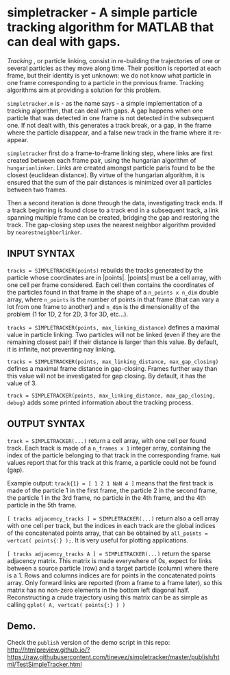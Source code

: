 # simpletracker - A simple particle tracking algorithm for MATLAB that can deal with gaps.


*Tracking* , or particle linking, consist in re-building the trajectories of one or several particles as they move along time. Their position is reported at each frame, but their identity is yet unknown: we do not know what particle in one frame corresponding to a particle in the previous frame. Tracking algorithms aim at providing a solution for this problem. 

`simpletracker.m` is - as the name says - a simple implementation of a tracking algorithm, that can deal with gaps. A gap happens when one particle that was detected in one frame is not detected in the subsequent one. If not dealt with, this generates a track break, or a gap, in the frame where the particle disappear, and a false new track in the frame where it re-appear. 

`simpletracker` first do a frame-to-frame linking step, where links are first created between each frame pair, using the hungarian algorithm of `hungarianlinker`. Links are created amongst particle paris found to be the closest (euclidean distance). By virtue of the hungarian algorithm, it is ensured that the sum of the pair distances is minimized over all particles between two frames. 

Then a second iteration is done through the data, investigating track ends. If a track beginning is found close to a track end in a subsequent track, a link spanning multiple frame can be created, bridging the gap and restoring the track. The gap-closing step uses the nearest neighbor algorithm provided by `nearestneighborlinker`. 

## INPUT SYNTAX 

`tracks = SIMPLETRACKER(points)` rebuilds the tracks generated by the particle whose coordinates are in |points|. |points| must be a cell array, with one cell per frame considered. Each cell then contains the coordinates of the particles found in that frame in the shape of a `n_points x n_dim` double array, where `n_points` is the number of points in that frame (that can vary a lot from one frame to another) and `n_dim` is the dimensionality of the problem (1 for 1D, 2 for 2D, 3 for 3D, etc...). 

`tracks = SIMPLETRACKER(points, max_linking_distance)` defines a maximal value in particle linking. Two particles will not be linked (even if they are the remaining closest pair) if their distance is larger than this value. By default, it is infinite, not preventing nay linking. 

`tracks = SIMPLETRACKER(points, max_linking_distance, max_gap_closing)` defines a maximal frame distance in gap-closing. Frames further way than this value will not be investigated for gap closing. By default, it has the value of 3. 

`track = SIMPLETRACKER(points, max_linking_distance, max_gap_closing, debug)` adds some printed information about the tracking process.

## OUTPUT SYNTAX 

`track = SIMPLETRACKER(...)` return a cell array, with one cell per found track. Each track is made of a `n_frames x 1` integer array, containing the index of the particle belonging to that track in the corresponding frame. `NaN` values report that for this track at this frame, a particle could not be found (gap). 

Example output: `track{1} = [ 1 2 1 NaN 4 ]` means that the first track is made of the particle 1 in the first frame, the particle 2 in the second frame, the particle 1 in the 3rd frame, no particle in the 4th frame, and the 4th particle in the 5th frame. 

`[ tracks adjacency_tracks ] = SIMPLETRACKER(...)` return also a cell array with one cell per track, but the indices in each track are the global indices of the concatenated points array, that can be obtained by `all_points = vertcat( points{:} );`. It is very useful for plotting applications. 

`[ tracks adjacency_tracks A ] = SIMPLETRACKER(...)` return the sparse adjacency matrix. This matrix is made everywhere of 0s, expect for links between a source particle (row) and a target particle (column) where there is a 1. Rows and columns indices are for points in the concatenated points array. Only forward links are reported (from a frame to a frame later), so this matrix has no non-zero elements in the bottom left diagonal half. Reconstructing a crude trajectory using this matrix can be as simple as calling `gplot( A, vertcat( points{:} ) )`

## Demo.

Check the `publish` version of the demo script in this repo:
http://htmlpreview.github.io/?https://raw.githubusercontent.com/tinevez/simpletracker/master/publish/html/TestSimpleTracker.html
